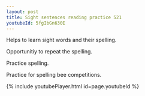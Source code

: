 ```yaml
---
layout: post
title: Sight sentences reading practice 521
youtubeId: 5fgIbGn630E
---
```

 
 
Helps to learn sight words and their spelling.

Opportunitiy to repeat the spelling. 

Practice spelling. 
 
Practice for spelling bee competitions. 
 
{% include youtubePlayer.html id=page.youtubeId %}
 
 
